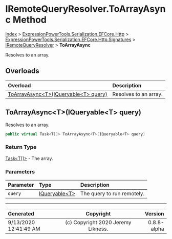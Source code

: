 ﻿# IRemoteQueryResolver.ToArrayAsync Method

[Index](../index.md) > [ExpressionPowerTools.Serialization.EFCore.Http](ExpressionPowerTools.Serialization.EFCore.Http.a.md) > [ExpressionPowerTools.Serialization.EFCore.Http.Signatures](ExpressionPowerTools.Serialization.EFCore.Http.Signatures.n.md) > [IRemoteQueryResolver](ExpressionPowerTools.Serialization.EFCore.Http.Signatures.IRemoteQueryResolver.i.md) > **ToArrayAsync**

Resolves to an array.

## Overloads

| Overload | Description |
| :-- | :-- |
| [ToArrayAsync&lt;T>(IQueryable&lt;T> query)](#toarrayasynctiqueryablet-query) | Resolves to an array. |
## ToArrayAsync&lt;T>(IQueryable&lt;T> query)

Resolves to an array.

```csharp
public virtual Task<T[]> ToArrayAsync<T>(IQueryable<T> query)
```

### Return Type

 [Task&lt;T[]>](https://docs.microsoft.com/dotnet/api/system.threading.tasks.task-1)  - The array.

### Parameters

| Parameter | Type | Description |
| :-- | :-- | :-- |
| `query` | [IQueryable&lt;T>](https://docs.microsoft.com/dotnet/api/system.linq.iqueryable-1) | The query to run remotely. |



---

| Generated | Copyright | Version |
| :-- | :-: | --: |
| 9/13/2020 12:41:49 AM | (c) Copyright 2020 Jeremy Likness. | 0.8.8-alpha |
